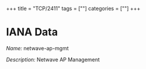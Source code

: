 +++
title = "TCP/2411"
tags = [""]
categories = [""]
+++

# IANA Data

_Name:_ netwave-ap-mgmt

_Description:_ Netwave AP Management

